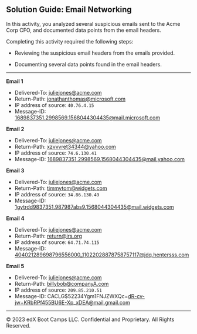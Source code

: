 ## Solution Guide: Email Networking

In this activity, you analyzed several suspicious emails sent to the Acme Corp CFO, and documented data points from the email headers.

Completing this activity required the following steps:

- Reviewing the suspicious email headers from the emails provided.

- Documenting several data points found in the email headers.
   
---

**Email 1**

  - Delivered-To: juliejones@acme.com
  - Return-Path: jonathanthomas@microsoft.com
  - IP address of source: `40.76.4.15`
  - Message-ID: 1689837351.2998569.1568044304435@mail.microsoft.com


**Email 2**

  - Delivered-To: juliejones@acme.com
  - Return-Path: xzvvvret34344@yahoo.com
  - IP address of source: `74.6.130.41`
  - Message-ID: 1689837351.2998569.1568044304435@mail.yahoo.com


**Email 3**

  - Delivered-To: juliejones@acme.com
  - Return-Path: timmytom@widgets.com
  - IP address of source: `34.86.130.49`
  - Message-ID: 1gytrdd9837351.987987abs9.1568044304435@mail.widgets.com

**Email 4**

  - Delivered-To: juliejones@acme.com
  - Return-Path: return@irs.org
  - IP address of source: `64.71.74.115`
  - Message-ID: 404021289698796556000_11022028878758757117@jdq.hentersss.com

**Email 5**

  - Delivered-To: juliejones@acme.com
  - Return-Path: billybob@companyA.com
  - IP address of source: `209.85.210.51`
  - Message-ID: CACLG$52234Ygm1FNJZWXQc=dR-cv-jw+KRbRPf455BU6E-Xp_xDEA@mail.gmail.com

---
© 2023 edX Boot Camps LLC. Confidential and Proprietary. All Rights Reserved.